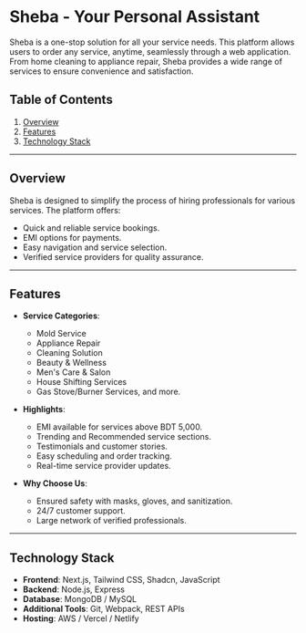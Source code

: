 # Sheba - Your Personal Assistant

Sheba is a one-stop solution for all your service needs. This platform allows users to order any service, anytime, seamlessly through a web application. From home cleaning to appliance repair, Sheba provides a wide range of services to ensure convenience and satisfaction.

## Table of Contents

1. [Overview](#overview)
2. [Features](#features)
3. [Technology Stack](#technology-stack)

---

## Overview

Sheba is designed to simplify the process of hiring professionals for various services. The platform offers:

- Quick and reliable service bookings.
- EMI options for payments.
- Easy navigation and service selection.
- Verified service providers for quality assurance.

---

## Features

- **Service Categories**:

  - Mold Service
  - Appliance Repair
  - Cleaning Solution
  - Beauty & Wellness
  - Men's Care & Salon
  - House Shifting Services
  - Gas Stove/Burner Services, and more.

- **Highlights**:

  - EMI available for services above BDT 5,000.
  - Trending and Recommended service sections.
  - Testimonials and customer stories.
  - Easy scheduling and order tracking.
  - Real-time service provider updates.

- **Why Choose Us**:
  - Ensured safety with masks, gloves, and sanitization.
  - 24/7 customer support.
  - Large network of verified professionals.

---

## Technology Stack

- **Frontend**: Next.js, Tailwind CSS, Shadcn, JavaScript
- **Backend**: Node.js, Express
- **Database**: MongoDB / MySQL
- **Additional Tools**: Git, Webpack, REST APIs
- **Hosting**: AWS / Vercel / Netlify
